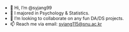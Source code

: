 - 👋 Hi, I’m @syjang99
- 🌱 I majored in Psychology & Statistics.
- 💞️ I’m looking to collaborate on any fun DA/DS projects.
- 📫 Reach me via email: syjang115@snu.ac.kr

<!---
syjang99/syjang99 is a ✨ special ✨ repository because its `README.md` (this file) appears on your GitHub profile.
You can click the Preview link to take a look at your changes.
--->
